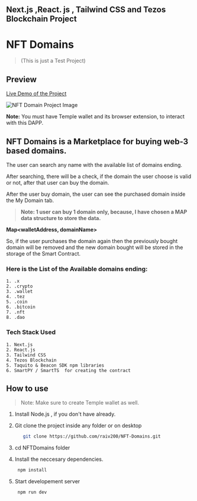## Next.js ,React. js , Tailwind CSS and Tezos Blockchain Project

# NFT Domains
>(This is just a Test Project)

## Preview

[Live Demo of the Project](https://nft-domains-ravikas.vercel.app/)

![NFT Domain Project Image](https://dev-to-uploads.s3.amazonaws.com/uploads/articles/n5aoi4g64uj7tcioccce.png)

**Note:** You must have Temple wallet and its browser extension,  to interact with this DAPP.

## NFT Domains is a Marketplace for buying web-3 based domains.

The user can search any name with the available list of domains ending.

After searching, there will be a check, if the domain the user choose is valid or not, after that user can buy the domain.

After the user buy domain, the user can see the purchased domain inside the My Domain tab.

> **Note: 1 user can buy 1 domain only, because, I have chosen a MAP data structure to store the data.**

**Map<walletAddress, domainName>**

So, if the user purchases the domain again then the previously bought domain will be removed and the new domain bought will be stored in the storage of the Smart Contract.

### Here is the List of the Available domains ending:

    1. .x
    2. .crypto
    3. .wallet
    4. .tez
    5. .coin
    6. .bitcoin
    7. .nft
    8. .dao

### Tech Stack Used

    1. Next.js
    2. React.js
    3. Tailwind CSS
    4. Tezos Blockchain
    5. Taquito & Beacon SDK npm libraries 
    6. SmartPY / SmartTS  for creating the contract



## How to use

> Note: Make sure to create Temple wallet as well.

1. Install Node.js , if you don't have already.

2. Git clone the project inside any folder or on desktop 

   ```bash 
      git clone https://github.com/raiv200/NFT-Domains.git
   ```
3. cd NFTDomains folder

4. Install the neccesary dependencies.
   
    ```bash
     npm install
    ```
5. Start developement server
  
    ```bash
     npm run dev
    ```